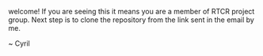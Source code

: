 welcome!
If you are seeing this it means you are a member of RTCR project group.
Next step is to clone the repository from the link sent in the email by me.

~ Cyril